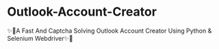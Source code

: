 # Outlook-Account-Creator
✨🚀A Fast And Captcha Solving Outlook Account Creator Using Python &amp; Selenium Webdriver✨🚀
